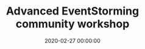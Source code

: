 ---
title: 'Advanced EventStorming community workshop'
description: >
 Creating multiple models for the same problem is one of the more important lessons that Domain-Driven Design teaches us. It is a lot cheaper to quickly iterate over them and throw away less useful prototypes before we even start coding. However, the way agile software teams gain knowledge about what to build is either by the product owner or business analyst serving as a proxy to domain knowledge. Domain knowledge usually ends up as second-hand news in either functional design documents or as user stories in some scrum tools like Jira. Second-hand knowledge is a significant risk when building software. Each time information is transferred just like doing the telephone game, the story is changed, and people make assumptions. Because as Alberto Brandolini said: ''It is not the domain expert''s knowledge that goes into production; it is the developer''s assumption of that knowledge that goes into production''.
 <br />
 <br />
 Sharing knowledge is way more effective if we actively collaborate to gain new insights about the problem at hand. There are a lot of tools available to achieve it, but they have a steep learning curve, resulting in most disciplines having their own tool to model in. To solve it, we need visual collaborative modelling to learn between multiple disciplines. EventStorming is a technique that can facilitate visual collaborative modelling between the different disciplines. It is easily learned and empowers continuous knowledge sharing without the need to know a tool.
 <br />
 <br />
 In this workshop, you will learn the essentials of EventStorming and how it can help you gain the necessary insights you need to deliver quality software. With our newly acquired domain knowledge, we can start modelling multiple models for the same problem with the Domain-Driven Design patterns. This way of visualising gives us the power to quickly iterate over the different models and figure out which will be the best to use. You will end up with the confidence to start your coding journey TDD style!
conference: 'Software Circus meetup'
type: 'workshop'
location: 'Amsterdan, The Netherlands'
website: 'https://www.meetup.com/Software-Circus/events/267877245/'
date: 2020-02-27 00:00:00
featured_image: 'images/speaking/2020-02-27-software-circus-meetup-advanced-eventstorming-community-meetup.webp'
---